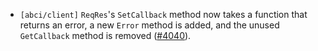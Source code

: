 - `[abci/client]` `ReqRes`'s `SetCallback` method now takes a function that
returns an error, a new `Error` method is added, and the unused `GetCallback`
method is removed ([\#4040](https://github.com/depinnetwork/por-consensus/pull/4040)).
